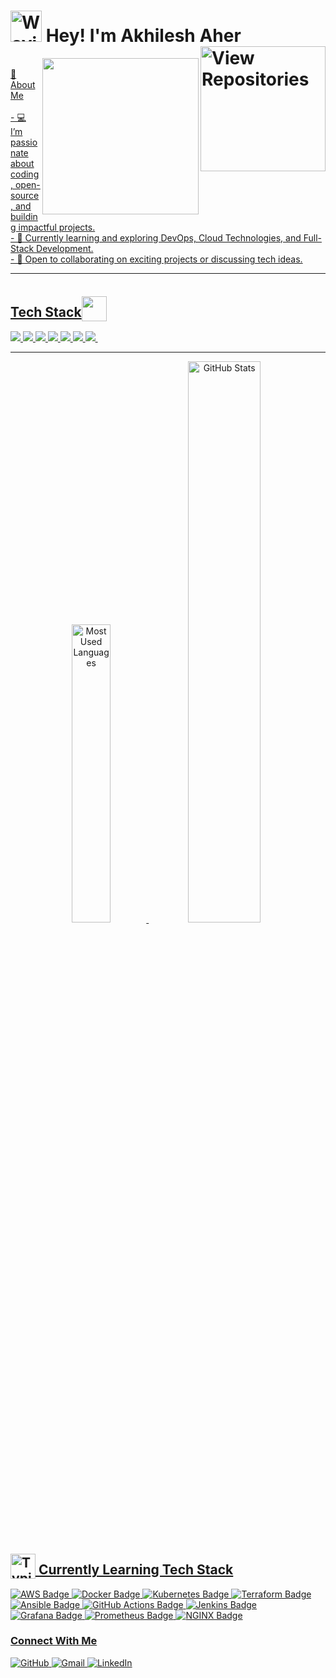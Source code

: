 

<h1>
<img src="https://media.giphy.com/media/WUlplcMpOCEmTGBtBW/giphy.gif"  width="50" alt="Waving Hand GIF"> 
    Hey! I'm Akhilesh Aher

<a href="https://github.com/AkhileshAher?tab=repositories" target="_blank">
 <img align="right" src="https://img.shields.io/badge/View%20Repositories-FFD700?style=for-the-badge&logo=github&logoColor=white" alt="View Repositories" width="200" />
       
</h1>
<img align='right' src="https://media.giphy.com/media/M9gbBd9nbDrOTu1Mqx/giphy.gif" height="250" width="250">




<p>
<br>👋 About Me</br>
<br>- 💻 I’m passionate about coding, open-source, and building impactful projects.
<br>- 🌱 Currently learning and exploring DevOps, Cloud Technologies, and Full-Stack Development.
<br>- 🤝 Open to collaborating on exciting projects or discussing tech ideas.</br>

---
</p>

<h2>Tech Stack<img id="typing-man"
        src="https://emojipedia-us.s3.amazonaws.com/source/skype/289/man-technologist_1f468-200d-1f4bb.png" width="40px"
        style="position: relative;top: 7px;" alt=""></h2>
<p>
    <img src="https://img.shields.io/badge/C-00599C?style=for-the-badge&logo=C&logoColor=white" />
    <img src="https://img.shields.io/badge/C%2B%2B-00599C?style=for-the-badge&logo=C%2B%2B&logoColor=white" />
    <img src="https://img.shields.io/badge/Python-3776AB?style=for-the-badge&logo=python&logoColor=white" />
    <img src="https://img.shields.io/badge/HTML-FF4500?style=for-the-badge&logo=html5&logoColor=white" />
    <img src="https://img.shields.io/badge/CSS-0081CB?&style=for-the-badge&logo=css3&logoColor=white" />
    <img src="https://img.shields.io/badge/JavaScript-F7DF1E?style=for-the-badge&logo=javascript&logoColor=black"/>
    <img src="https://img.shields.io/badge/Bootstrap-563D7C?style=for-the-badge&logo=bootstrap&logoColor=white"/>
    <img src="https://img.shields.io/badge/MySql-07405E?style=for-the-badge&logo=mysql&logoColor=white%22" alt="">

<!-- <img src="https://img.shields.io/badge/Bulma-00C7B7?style=for-the-badge&logo=bulma&logoColor=white"/> -->
<!-- <img src="https://img.shields.io/badge/Django-092E20?style=for-the-badge&logo=django&logoColor=white"/> -->
<!-- <br> -->
<!-- <img src="https://img.shields.io/badge/Flask-000000?style=for-the-badge&logo=flask&logoColor=white"/> -->
<!-- <img src="https://img.shields.io/badge/postgres-0B96B2?style=for-the-badge&logo=postgresql&logoColor=white"/> -->
<!-- <img src="https://img.shields.io/badge/SQLite-07405E?style=for-the-badge&logo=sqlite&logoColor=white"/> -->

  </p>


 <hr style="height:1px;">
<p align="center">
    <img src="https://github-readme-stats.vercel.app/api/top-langs/?username=AkhileshAher&layout=compact&theme=white&hide_border=false&border_radius=10" alt="Most Used Languages" width="35%" />
  <img src="https://github-readme-stats.vercel.app/api?username=AkhileshAher&show_icons=true&theme=white&hide_border=false&border_radius=10" alt="GitHub Stats" width="48%" />
</p>


<h2>
    <img id="typing-man" 
        src="https://emojipedia-us.s3.amazonaws.com/source/skype/289/man-technologist_1f468-200d-1f4bb.png" 
        width="40px" 
        style="position: relative; top: 7px;" 
        alt="Typing Man Emoji"> 
    Currently Learning Tech Stack
</h2>

<p>
    <img src="https://img.shields.io/badge/AWS-232F3E?style=for-the-badge&logo=amazon-aws&logoColor=white" alt="AWS Badge" />
    <img src="https://img.shields.io/badge/Docker-2496ED?style=for-the-badge&logo=docker&logoColor=white" alt="Docker Badge" />
    <img src="https://img.shields.io/badge/Kubernetes-326CE5?style=for-the-badge&logo=kubernetes&logoColor=white" alt="Kubernetes Badge" />
    <img src="https://img.shields.io/badge/Terraform-623CE4?style=for-the-badge&logo=terraform&logoColor=white" alt="Terraform Badge" />
    <img src="https://img.shields.io/badge/Ansible-EE0000?style=for-the-badge&logo=ansible&logoColor=white" alt="Ansible Badge" />
    <img src="https://img.shields.io/badge/GitHub%20Actions-2088FF?style=for-the-badge&logo=github-actions&logoColor=white" alt="GitHub Actions Badge" />
    <img src="https://img.shields.io/badge/Jenkins-D24939?style=for-the-badge&logo=jenkins&logoColor=white" alt="Jenkins Badge" />
    <img src="https://img.shields.io/badge/Grafana-F46800?style=for-the-badge&logo=grafana&logoColor=white" alt="Grafana Badge" />
    <img src="https://img.shields.io/badge/Prometheus-E6522C?style=for-the-badge&logo=prometheus&logoColor=white" alt="Prometheus Badge" />
    <img src="https://img.shields.io/badge/NGINX-009639?style=for-the-badge&logo=nginx&logoColor=white" alt="NGINX Badge" />
</p>

<h3>Connect With Me</h3>
<p>
    <a href="https://github.com/AkhileshAher" target="_blank">
        <img alt="GitHub" src="https://img.shields.io/badge/GitHub-%2312100E.svg?&style=for-the-badge&logo=github&logoColor=white" />
    </a>
    <a href="mailto:aherakhilesh88@gmail.com" target="_blank">
        <img alt="Gmail" src="https://img.shields.io/badge/Gmail-D14836?style=for-the-badge&logo=gmail&logoColor=white" />
    </a>
    <a href="https://www.linkedin.com/in/akhilesh-aher" target="_blank">
        <img alt="LinkedIn" src="https://img.shields.io/badge/LinkedIn-%230077B5.svg?&style=for-the-badge&logo=linkedin&logoColor=white" />
    </a>
</p>
